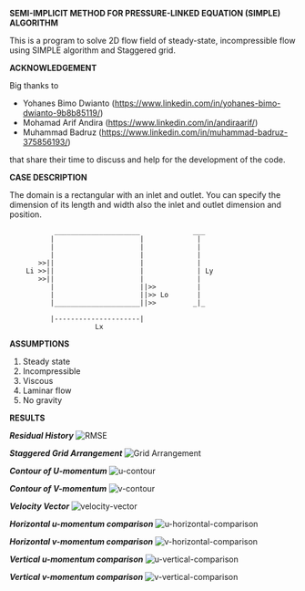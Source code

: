 **SEMI-IMPLICIT METHOD FOR PRESSURE-LINKED EQUATION (SIMPLE) ALGORITHM**

This is a program to solve 2D flow field of steady-state, incompressible flow using SIMPLE algorithm and Staggered grid.

**ACKNOWLEDGEMENT**

Big thanks to 
- Yohanes Bimo Dwianto (https://www.linkedin.com/in/yohanes-bimo-dwianto-9b8b85119/)
- Mohamad Arif Andira (https://www.linkedin.com/in/andiraarif/)
- Muhammad Badruz (https://www.linkedin.com/in/muhammad-badruz-375856193/)

that share their time to discuss and help for the development of the code.


**CASE DESCRIPTION**

The domain is a rectangular with an inlet and outlet. You can specify the dimension of its length and width also the inlet and outlet dimension and position.

               _____________________             ___
              |                     |             |
              |                     |             |
              |                     |             |
           >>||                     |             |
        Li >>||                     |             | Ly
           >>||                     |             |
              |                     ||>>          |
              |                     ||>> Lo       |
              |_____________________||>>         _|_

              |---------------------|
                         Lx

**ASSUMPTIONS**
1. Steady state
2. Incompressible
3. Viscous
4. Laminar flow
5. No gravity

**RESULTS**

***Residual History***
![RMSE](https://github.com/cahyaamalinadhi/SIMPLEAlgorithm/blob/master/datas/RMSE.png) 

***Staggered Grid Arrangement***
![Grid Arrangement](https://github.com/cahyaamalinadhi/SIMPLEAlgorithm/blob/master/datas/Grid%20Arrangement.png) 

***Contour of U-momentum***
![u-contour](https://github.com/cahyaamalinadhi/SIMPLEAlgorithm/blob/master/datas/U%20momentum%20contour.png) 

***Contour of V-momentum***
![v-contour](https://github.com/cahyaamalinadhi/SIMPLEAlgorithm/blob/master/datas/V%20momentum%20contour.png) 

***Velocity Vector***
![velocity-vector](https://github.com/cahyaamalinadhi/SIMPLEAlgorithm/blob/master/datas/Velocity%20vector.png) 

***Horizontal u-momentum comparison***
![u-horizontal-comparison](https://github.com/cahyaamalinadhi/SIMPLEAlgorithm/blob/master/datas/horizontal%20u%20momentum%20comparison.png) 

***Horizontal v-momentum comparison***
![v-horizontal-comparison](https://github.com/cahyaamalinadhi/SIMPLEAlgorithm/blob/master/datas/horizontal%20v%20momentum%20comparison.png) 

***Vertical u-momentum comparison***
![u-vertical-comparison](https://github.com/cahyaamalinadhi/SIMPLEAlgorithm/blob/master/datas/vertical%20u%20momentum%20comparison.png) 

***Vertical v-momentum comparison***
![v-vertical-comparison](https://github.com/cahyaamalinadhi/SIMPLEAlgorithm/blob/master/datas/vertical%20v%20momentum%20comparison.png) 

